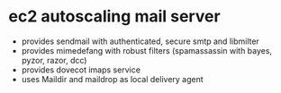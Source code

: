 # ec2 autoscaling mail server

- provides sendmail with authenticated, secure smtp and libmilter
- provides mimedefang with robust filters (spamassassin with bayes, pyzor, razor, dcc)
- provides dovecot imaps service
- uses Maildir and maildrop as local delivery agent
